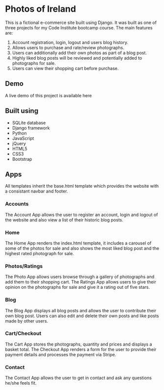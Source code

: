 # Photos of Ireland

This is a fictional e-commerce site built using Django. It was built as one of three projects for my Code Institute bootcamp course. The main features are: 
1.	Account registration, login, logout and users blog history.
2.  Allows users to purchase and rate/review photographs.
3.	Users can additionally add their own photos as part of a blog post.
4.	Highly liked blog posts will be reviewed and potentially added to photographs for sale.
5.	Users can view their shopping cart before purchase.


## Demo

A live demo of this project is available here 


## Built using
* SQLite database
* Django framework
* Python
* JavaScript
* jQuery
* HTML5
* CSS3
* Bootstrap


## Apps
All templates inherit the base.html template which provides the website with a consistant navbar and footer.

### Accounts
The Account App allows the user to register an account, login and logout of the website and also view a list of their historic blog posts.

### Home
The Home App renders the index.html template, it includes a carousel of some of the photos for sale and also
shows the most liked blog post and the highest rated photograph for sale.

### Photos/Ratings
The Photo App allows users browse through a gallery of photographs and add them to their shopping cart.
The Ratings App allows users to give their opinion on the photographs for sale and give it a rating out of five stars.

### Blog
The Blog App displays all blog posts and allows the user to contribute their own blog post. Users can also edit and delete their own posts and like
posts made by other users.

### Cart/Checkout
The Cart App stores the photographs, quantity and prices and displays a basket total.
The Checkout App renders a form for the user to provide their payment details and processes the payment via Stripe.

### Contact
The Contact App allows the user to get in contact and ask any questions he/she feels fit.










